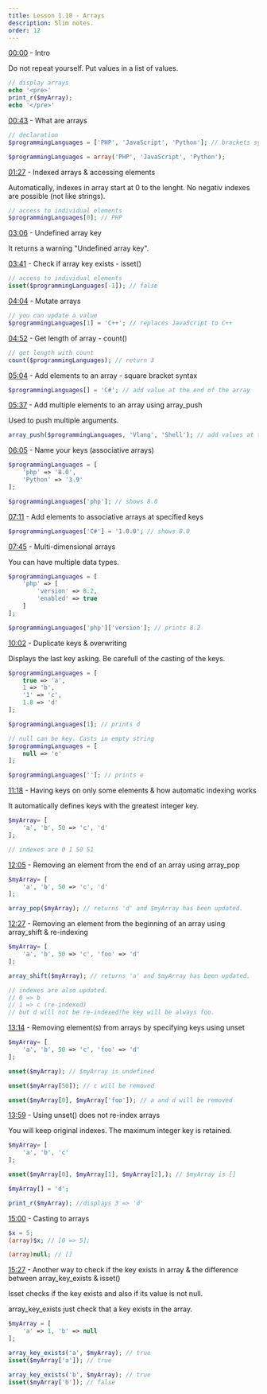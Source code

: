 ```yaml
---
title: Lesson 1.10 - Arrays
description: Slim notes.
order: 12
---
```


[00:00](https://www.youtube.com/watch?v=C8ZFLq24g_A&list=PLr3d3QYzkw2xabQRUpcZ_IBk9W50M9pe-&index=11&t=0s) - Intro 

Do not repeat yourself. Put values in a list of values.

```php
// display arrays
echo '<pre>'
print_r($myArray);
echo '</pre>'
```


[00:43](https://www.youtube.com/watch?v=C8ZFLq24g_A&list=PLr3d3QYzkw2xabQRUpcZ_IBk9W50M9pe-&index=11&t=43s) - What are arrays

```php
// declaration
$programmingLanguages = ['PHP', 'JavaScript', 'Python']; // brackets syntax

$programmingLanguages = array('PHP', 'JavaScript', 'Python');
```


[01:27](https://www.youtube.com/watch?v=C8ZFLq24g_A&list=PLr3d3QYzkw2xabQRUpcZ_IBk9W50M9pe-&index=11&t=87s) - Indexed arrays & accessing elements

Automatically, indexes in array start at 0 to the lenght. No negativ indexes are possible (not like strings).

```php
// access to individual elements
$programmingLanguages[0]; // PHP
```


[03:06](https://www.youtube.com/watch?v=C8ZFLq24g_A&list=PLr3d3QYzkw2xabQRUpcZ_IBk9W50M9pe-&index=11&t=186s) - Undefined array key

It returns a warning "Undefined array key".

[03:41](https://www.youtube.com/watch?v=C8ZFLq24g_A&list=PLr3d3QYzkw2xabQRUpcZ_IBk9W50M9pe-&index=11&t=221s) - Check if array key exists - isset()

```php
// access to individual elements
isset($programmingLanguages[-1]); // false
```


[04:04](https://www.youtube.com/watch?v=C8ZFLq24g_A&list=PLr3d3QYzkw2xabQRUpcZ_IBk9W50M9pe-&index=11&t=244s) - Mutate arrays

```php
// you can update a value
$programmingLanguages[1] = 'C++'; // replaces JavaScript to C++
```


[04:52](https://www.youtube.com/watch?v=C8ZFLq24g_A&list=PLr3d3QYzkw2xabQRUpcZ_IBk9W50M9pe-&index=11&t=292s) - Get length of array - count()

```php
// get length with count
count($programmingLanguages); // return 3
```


[05:04](https://www.youtube.com/watch?v=C8ZFLq24g_A&list=PLr3d3QYzkw2xabQRUpcZ_IBk9W50M9pe-&index=11&t=304s) - Add elements to an array - square bracket syntax


```php
$programmingLanguages[] = 'C#'; // add value at the end of the array
```


[05:37](https://www.youtube.com/watch?v=C8ZFLq24g_A&list=PLr3d3QYzkw2xabQRUpcZ_IBk9W50M9pe-&index=11&t=337s) - Add multiple elements to an array using array_push

Used to push multiple arguments.

```php
array_push($programmingLanguages, 'Vlang', 'Shell'); // add values at the end of the array
```


[06:05](https://www.youtube.com/watch?v=C8ZFLq24g_A&list=PLr3d3QYzkw2xabQRUpcZ_IBk9W50M9pe-&index=11&t=365s) - Name your keys (associative arrays)

```php
$programmingLanguages = [
	'php' => '8.0',
	'Python' => '3.9'
];

$programmingLanguages['php']; // shows 8.0
```


[07:11](https://www.youtube.com/watch?v=C8ZFLq24g_A&list=PLr3d3QYzkw2xabQRUpcZ_IBk9W50M9pe-&index=11&t=431s) - Add elements to associative arrays at specified keys

```php
$programmingLanguages['C#'] = '1.0.0'; // shows 8.0
```


[07:45](https://www.youtube.com/watch?v=C8ZFLq24g_A&list=PLr3d3QYzkw2xabQRUpcZ_IBk9W50M9pe-&index=11&t=465s) - Multi-dimensional arrays

You can have multiple data types.

```php
$programmingLanguages = [
	'php' => [
		'version' => 8.2,
		'enabled' => true
	]
];

$programmingLanguages['php']['version']; // prints 8.2
```


[10:02](https://www.youtube.com/watch?v=C8ZFLq24g_A&list=PLr3d3QYzkw2xabQRUpcZ_IBk9W50M9pe-&index=11&t=602s) - Duplicate keys & overwriting

Displays the last key asking. Be carefull of the casting of the keys.

```php
$programmingLanguages = [
	true => 'a',
	1 => 'b',
	'1' => 'c',
	1.8 => 'd'
];

$programmingLanguages[1]; // prints d

// null can be key. Casts in empty string
$programmingLanguages = [
	null => 'e'
];

$programmingLanguages['']; // prints e

```


[11:18](https://www.youtube.com/watch?v=C8ZFLq24g_A&list=PLr3d3QYzkw2xabQRUpcZ_IBk9W50M9pe-&index=11&t=678s) - Having keys on only some elements & how automatic indexing works

It automatically defines keys with the greatest integer key.

```php
$myArray= [
	'a', 'b', 50 => 'c', 'd'
];

// indexes are 0 1 50 51

```


[12:05](https://www.youtube.com/watch?v=C8ZFLq24g_A&list=PLr3d3QYzkw2xabQRUpcZ_IBk9W50M9pe-&index=11&t=725s) - Removing an element from the end of an array using array_pop

```php
$myArray= [
	'a', 'b', 50 => 'c', 'd'
];

array_pop($myArray); // returns 'd' and $myArray has been updated.

```

[12:27](https://www.youtube.com/watch?v=C8ZFLq24g_A&list=PLr3d3QYzkw2xabQRUpcZ_IBk9W50M9pe-&index=11&t=747s) - Removing an element from the beginning of an array using array_shift & re-indexing

```php
$myArray= [
	'a', 'b', 50 => 'c', 'foo' => 'd'
];

array_shift($myArray); // returns 'a' and $myArray has been updated.

// indexes are also updated.
// 0 => b
// 1 => c (re-indexed)
// but d will not be re-indexed!he key will be always foo.
```


[13:14](https://www.youtube.com/watch?v=C8ZFLq24g_A&list=PLr3d3QYzkw2xabQRUpcZ_IBk9W50M9pe-&index=11&t=794s) - Removing element(s) from arrays by specifying keys using unset

```php
$myArray= [
	'a', 'b', 50 => 'c', 'foo' => 'd'
];

unset($myArray); // $myArray is undefined

unset($myArray[50]); // c will be removed

unset($myArray[0], $myArray['foo']); // a and d will be removed
```

[13:59](https://www.youtube.com/watch?v=C8ZFLq24g_A&list=PLr3d3QYzkw2xabQRUpcZ_IBk9W50M9pe-&index=11&t=839s) - Using unset() does not re-index arrays

You will keep original indexes. The maximum integer key is retained.

```php
$myArray= [
	'a', 'b', 'c'
];

unset($myArray[0], $myArray[1], $myArray[2],); // $myArray is []

$myArray[] = 'd'; 

print_r($myArray); //displays 3 => 'd'
```


[15:00](https://www.youtube.com/watch?v=C8ZFLq24g_A&list=PLr3d3QYzkw2xabQRUpcZ_IBk9W50M9pe-&index=11&t=900s) - Casting to arrays


```php
$x = 5;
(array)$x; // [0 => 5];

(array)null; // []
```


[15:27](https://www.youtube.com/watch?v=C8ZFLq24g_A&list=PLr3d3QYzkw2xabQRUpcZ_IBk9W50M9pe-&index=11&t=927s) - Another way to check if the key exists in array & the difference between array_key_exists & isset()

Isset checks if the key exists and also if its value is not null.

array_key_exists just check that a key exists in the array.

```php
$myArray = [
	'a' => 1, 'b' => null
];

array_key_exists('a', $myArray); // true
isset($myArray['a']); // true

array_key_exists('b', $myArray); // true
isset($myArray['b']); // false
```
